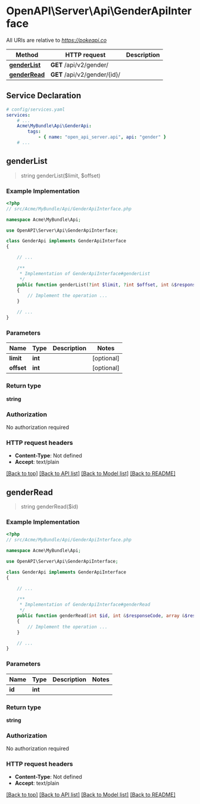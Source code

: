 # OpenAPI\Server\Api\GenderApiInterface

All URIs are relative to *https://pokeapi.co*

Method | HTTP request | Description
------------- | ------------- | -------------
[**genderList**](GenderApiInterface.md#genderList) | **GET** /api/v2/gender/ | 
[**genderRead**](GenderApiInterface.md#genderRead) | **GET** /api/v2/gender/{id}/ | 


## Service Declaration
```yaml
# config/services.yaml
services:
    # ...
    Acme\MyBundle\Api\GenderApi:
        tags:
            - { name: "open_api_server.api", api: "gender" }
    # ...
```

## **genderList**
> string genderList($limit, $offset)



### Example Implementation
```php
<?php
// src/Acme/MyBundle/Api/GenderApiInterface.php

namespace Acme\MyBundle\Api;

use OpenAPI\Server\Api\GenderApiInterface;

class GenderApi implements GenderApiInterface
{

    // ...

    /**
     * Implementation of GenderApiInterface#genderList
     */
    public function genderList(?int $limit, ?int $offset, int &$responseCode, array &$responseHeaders): array|object|null
    {
        // Implement the operation ...
    }

    // ...
}
```

### Parameters

Name | Type | Description  | Notes
------------- | ------------- | ------------- | -------------
 **limit** | **int**|  | [optional]
 **offset** | **int**|  | [optional]

### Return type

**string**

### Authorization

No authorization required

### HTTP request headers

 - **Content-Type**: Not defined
 - **Accept**: text/plain

[[Back to top]](#) [[Back to API list]](../../README.md#documentation-for-api-endpoints) [[Back to Model list]](../../README.md#documentation-for-models) [[Back to README]](../../README.md)

## **genderRead**
> string genderRead($id)



### Example Implementation
```php
<?php
// src/Acme/MyBundle/Api/GenderApiInterface.php

namespace Acme\MyBundle\Api;

use OpenAPI\Server\Api\GenderApiInterface;

class GenderApi implements GenderApiInterface
{

    // ...

    /**
     * Implementation of GenderApiInterface#genderRead
     */
    public function genderRead(int $id, int &$responseCode, array &$responseHeaders): array|object|null
    {
        // Implement the operation ...
    }

    // ...
}
```

### Parameters

Name | Type | Description  | Notes
------------- | ------------- | ------------- | -------------
 **id** | **int**|  |

### Return type

**string**

### Authorization

No authorization required

### HTTP request headers

 - **Content-Type**: Not defined
 - **Accept**: text/plain

[[Back to top]](#) [[Back to API list]](../../README.md#documentation-for-api-endpoints) [[Back to Model list]](../../README.md#documentation-for-models) [[Back to README]](../../README.md)

